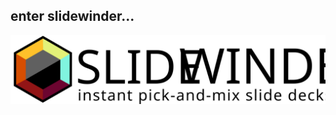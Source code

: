 ## enter slidewinder...

![](https://github.com/slidewinder/app/raw/master/slidewinder/public/img/logo_header_with_tagline_wide_with_tagline.svg)
